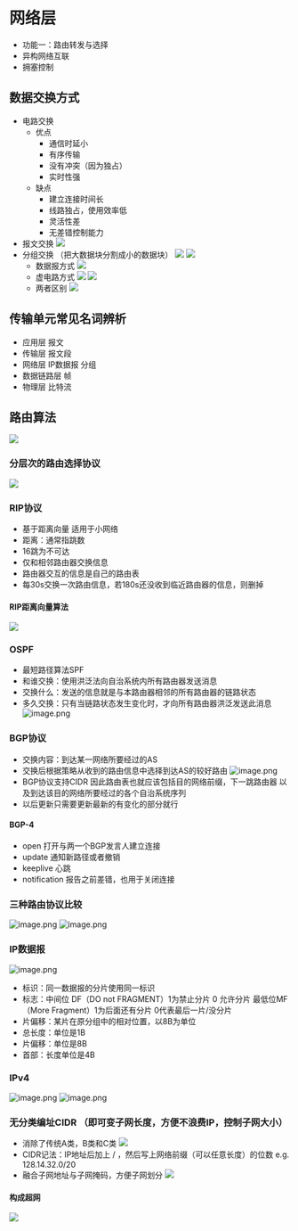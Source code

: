 # 网络层
- 功能一：路由转发与选择
- 异构网络互联
- 拥塞控制
## 数据交换方式
- 电路交换
  - 优点
    - 通信时延小
    - 有序传输
    - 没有冲突（因为独占）
    - 实时性强
  - 缺点
    - 建立连接时间长
    - 线路独占，使用效率低
    - 灵活性差
    - 无差错控制能力
- 报文交换
![](https://i.loli.net/2019/12/15/vHaMWCXN3YLk1du.png)
- 分组交换 （把大数据块分割成小的数据块）
![](https://i.loli.net/2019/12/15/tqoYscKbnIg4k6m.png)
![](https://i.loli.net/2019/12/15/oWCn6mH9wt1EXkd.png)
  - 数据报方式
  ![](https://i.loli.net/2019/12/15/QcIZ8Wnsj5AJ63i.png)
  - 虚电路方式
  ![](https://i.loli.net/2019/12/15/yl4HQmITxWt53rc.png)
  ![](https://i.loli.net/2019/12/15/e6LpFxsyMq3Brm9.png)
  - 两者区别
  ![](https://i.loli.net/2019/12/15/SniGjwUyNVom3sK.png)


## 传输单元常见名词辨析
  - 应用层 报文
  - 传输层 报文段
  - 网络层 IP数据报 分组
  - 数据链路层 帧
  - 物理层 比特流
## 路由算法
![](https://i.loli.net/2019/12/15/nfhNvxWLsSHwj6V.png)
### 分层次的路由选择协议
![](https://i.loli.net/2019/12/15/k8gqz7MCNfSeArZ.png)
### RIP协议
- 基于距离向量 适用于小网络
- 距离：通常指跳数
- 16跳为不可达
- 仅和相邻路由器交换信息
- 路由器交互的信息是自己的路由表
- 每30s交换一次路由信息，若180s还没收到临近路由器的信息，则删掉
#### RIP距离向量算法
![](https://i.loli.net/2019/12/15/AF8x2HzCZVMUmpu.png)
### OSPF
- 最短路径算法SPF
- 和谁交换：使用洪泛法向自治系统内所有路由器发送消息
- 交换什么：发送的信息就是与本路由器相邻的所有路由器的链路状态
- 多久交换：只有当链路状态发生变化时，才向所有路由器洪泛发送此消息
![image.png](https://i.loli.net/2019/12/15/JRkBl16vqt8hDP7.png)
### BGP协议
- 交换内容：到达某一网络所要经过的AS
- 交换后根据策略从收到的路由信息中选择到达AS的较好路由
![image.png](https://i.loli.net/2019/12/15/sZOx2FBYQClgKJ8.png)
- BGP协议支持CIDR 因此路由表也就应该包括目的网络前缀，下一跳路由器 以及到达该目的网络所要经过的各个自治系统序列
- 以后更新只需要更新最新的有变化的部分就行
#### BGP-4
- open 打开与两一个BGP发言人建立连接
- update 通知新路径或者撤销
- keeplive 心跳
- notification 报告之前差错，也用于关闭连接
### 三种路由协议比较
![image.png](https://i.loli.net/2019/12/15/IE5rSkFjA2dXRQy.png)
![image.png](https://i.loli.net/2019/12/15/Vm2zRceZhMwb4Ky.png)

### IP数据报
![image.png](https://i.loli.net/2019/12/15/dsN3SLV7JwfyT9r.png)
- 标识：同一数据报的分片使用同一标识
- 标志：中间位 DF（DO not FRAGMENT）1为禁止分片 0 允许分片 最低位MF（More Fragment）1为后面还有分片 0代表最后一片/没分片
- 片偏移：某片在原分组中的相对位置，以8B为单位
- 总长度：单位是1B
- 片偏移：单位是8B
- 首部：长度单位是4B
### IPv4
![image.png](https://i.loli.net/2019/12/15/bQCymVxMzRXdsTv.png)
![image.png](https://i.loli.net/2019/12/15/NfJj5IblqGXLVkP.png)
### 无分类编址CIDR （即可变子网长度，方便不浪费IP，控制子网大小）
- 消除了传统A类，B类和C类
  ![](https://i.loli.net/2019/12/25/7Kz3U4GijHaove2.png)
- CIDR记法：IP地址后加上 / ，然后写上网络前缀（可以任意长度）的位数  e.g. 128.14.32.0/20
- 融合子网地址与子网掩码，方便子网划分
  ![](https://i.loli.net/2019/12/25/EeLAWuUdvK9JCpO.png)
#### 构成超网
![](https://i.loli.net/2019/12/25/rQeo8KaSbUcxJhj.png)
